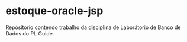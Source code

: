 # estoque-oracle-jsp

Repósitorio contendo trabalho da disciplina de Laborátorio de Banco de Dados do PL Guide.
